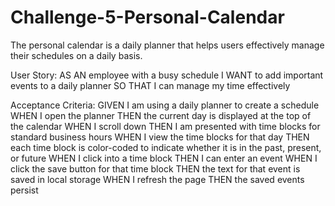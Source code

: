 # Challenge-5-Personal-Calendar

The personal calendar is a daily planner that helps users effectively manage their schedules on a daily basis. 

User Story:
AS AN employee with a busy schedule
I WANT to add important events to a daily planner
SO THAT I can manage my time effectively

Acceptance Criteria: 
GIVEN I am using a daily planner to create a schedule
WHEN I open the planner
THEN the current day is displayed at the top of the calendar
WHEN I scroll down
THEN I am presented with time blocks for standard business hours
WHEN I view the time blocks for that day
THEN each time block is color-coded to indicate whether it is in the past, present, or future
WHEN I click into a time block
THEN I can enter an event
WHEN I click the save button for that time block
THEN the text for that event is saved in local storage
WHEN I refresh the page
THEN the saved events persist
